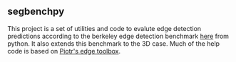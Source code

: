 ## segbenchpy

This project is a set of utilities and code to evalute edge detection predictions according 
to the berkeley edge detection benchmark [here](http://www.eecs.berkeley.edu/Research/Projects/CS/vision/bsds/code/Benchmark/) from python.
It also extends this benchmark to the 3D case.
Much of the help code is based on [Piotr's edge toolbox](https://github.com/pdollar/edges).

